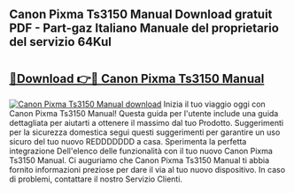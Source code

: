 ## Canon Pixma Ts3150 Manual Download gratuit PDF - Part-gaz Italiano Manuale del proprietario del servizio 64Kul

# <h2><a href="http://dfbmlu.blite.top/?on=Canon+Pixma+Ts3150+Manual">🔗Download 👉🔴 Canon Pixma Ts3150 Manual</a></h2>

[![Canon Pixma Ts3150 Manual download](https://i.imgur.com/lujVjoI.png)](http://dfbmlu.blite.top/?on=Canon+Pixma+Ts3150+Manual)
Inizia il tuo viaggio oggi con Canon Pixma Ts3150 Manual! Questa guida per l'utente include una guida dettagliata per aiutarti a ottenere il massimo dal tuo Prodotto. Suggerimenti per la sicurezza domestica segui questi suggerimenti per garantire un uso sicuro del tuo nuovo REDDDDDDD a casa. Sperimenta la perfetta integrazione Dell'elenco delle funzionalità con il tuo nuovo Canon Pixma Ts3150 Manual. Ci auguriamo che Canon Pixma Ts3150 Manual ti abbia fornito informazioni preziose per dare il via al tuo nuovo dispositivo. In caso di problemi, contattare il nostro Servizio Clienti.
